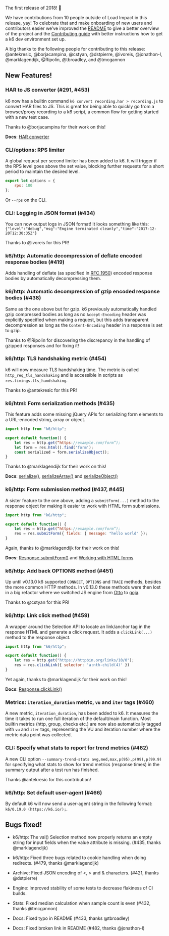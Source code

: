 The first release of 2018! :tada:

We have contributions from 10 people outside of Load Impact in this release, yay! To celebrate that and make onboarding of new users and contributors easier we’ve improved the [README](https://github.com/k6io/k6) to give a better overview of the project and the [Contributing guide](https://github.com/k6io/k6/blob/master/CONTRIBUTING.md) with better instructions how to get a k6 dev environment set up.

A big thanks to the following people for contributing to this release: @antekresic, @borjacampina, @cstyan, @dstpierre, @ivoreis, @jonathon-l, @marklagendijk, @Ripolin, @tbroadley, and @tmcgannon
 
## New Features!

### HAR to JS converter (#291, #453)
k6 now has a builtin command `k6 convert recording.har > recording.js` to convert HAR files to JS. This is great for being able to quickly go from a browser/proxy recording to a k6 script, a common flow for getting started with a new test case.

Thanks to @borjacampina for their work on this!

**Docs**: [HAR converter](https://docs.k6.io/docs/session-recording-har-support)
 
### CLI/options: RPS limiter
A global request per second limiter has been added to k6. It will trigger if the RPS level goes above the set value, blocking further requests for a short period to maintain the desired level.

```js
export let options = {
    rps: 100
};
```

Or `--rps` on the CLI.

### CLI: Logging in JSON format (#434)
You can now output logs in JSON format! It looks something like this:
`{"level":"debug","msg":"Engine terminated cleanly","time":"2017-12-20T12:30:35Z"}`

Thanks to @ivoreis for this PR!

### k6/http: Automatic decompression of deflate encoded response bodies (#419)
Adds handling of deflate (as specified in [RFC 1950](https://tools.ietf.org/html/rfc1950)) encoded response bodies by automatically decompressing them.
 
### k6/http: Automatic decompression of gzip encoded response bodies (#438)
Same as the one above but for gzip. k6 previously automatically handled gzip compressed bodies as long as no `Accept-Encoding` header was explicitly specified when making a request, but this adds transparent decompression as long as the `Content-Encoding` header in a response is set to gzip.

Thanks to @Ripolin for discovering the discrepancy in the handling of gzipped responses and for fixing it!

### k6/http: TLS handshaking metric (#454)
k6 will now measure TLS handshaking time. The metric is called `http_req_tls_handshaking` and is accessible in scripts as `res.timings.tls_handshaking`.

Thanks to @antekresic for this PR!

### k6/html: Form serialization methods (#435)
This feature adds some missing jQuery APIs for serializing form elements to a URL-encoded string, array or object.

```js
import http from "k6/http";

export default function() {
    let res = http.get(“https://example.com/form”);
    let form = res.html().find('form');
    const serialized = form.serializeObject();
}
```

Thanks to @marklagendijk for their work on this!

**Docs**: [serialize()](https://docs.k6.io/v1.0/docs/selectionserialize), [serializeArray()](https://docs.k6.io/v1.0/docs/selectionserializearray) and [serializeObject()](https://docs.k6.io/v1.0/docs/selectionserializeobject)

### k6/http: Form submission method (#437, #445)
A sister feature to the one above, adding a `submitForm(...)` method to the response object for making it easier to work with HTML form submissions.

```js
import http from "k6/http";

export default function() {
    let res = http.get(“https://example.com/form”);
    res = res.submitForm({ fields: { message: "hello world" });
}
```

Again, thanks to @marklagendijk for their work on this!

**Docs**: [Response.submitForm()](https://docs.k6.io/v1.0/docs/responsesubmitform-params) and [Working with HTML forms](https://docs.k6.io/v1.0/docs/working-with-html-forms)

### k6/http: Add back OPTIONS method (#451)
Up until v0.13.0 k6 supported `CONNECT`, `OPTIONS` and `TRACE` methods, besides the more common HTTP methods. In v0.13.0 these methods were then lost in a big refactor where we switched JS engine from [Otto](github.com/robertkrimen/otto) to [goja](https://github.com/dop251/goja).

Thanks to @cstyan for this PR!

### k6/http: Link click method (#459)
A wrapper around the Selection API to locate an link/anchor tag in the response HTML and generate a click request. It adds a `clickLink(...)` method to the response object.

```js
import http from "k6/http";

export default function() {
    let res = http.get("https://httpbin.org/links/10/0");
    res = res.clickLink({ selector: 'a:nth-child(4)' })
}
```

Yet again, thanks to @marklagendijk for their work on this!

**Docs**: [Response.clickLink()](https://docs.k6.io/v1.0/docs/responseclicklink-params)

### Metrics: `iteration_duration` metric, `vu` and `iter` tags (#460)
A new metric, `iteration_duration`, has been added to k6. It measures the time it takes to run one full iteration of the default/main function. Most builtin metrics (http, group, checks etc.) are now also automatically tagged with `vu` and `iter` tags, representing the VU and iteration number where the metric data point was collected.

### CLI: Specify what stats to report for trend metrics (#462)
A new CLI option `--summary-trend-stats avg,med,max,p(95),p(99),p(99.9)` for specifying what stats to show for trend metrics (response times) in the summary output after a test run has finished.

Thanks @antekresic for this contribution!

### k6/http: Set default user-agent (#466)
By default k6 will now send a user-agent string in the following format: `k6/0.19.0 (https://k6.io/);`.
 
## Bugs fixed!

* k6/http: The val() Selection method now properly returns an empty string for input fields when the value attribute is missing. (#435, thanks @marklagendijk)

* k6/http: Fixed three bugs related to cookie handling when doing redirects. (#479, thanks @marklagendijk)

* Archive: Fixed JSON encoding of <, > and & characters. (#421, thanks @dstpierre)

* Engine: Improved stability of some tests to decrease flakiness of CI builds.

* Stats: Fixed median calculation when sample count is even (#432, thanks @tmcgannon)

* Docs: Fixed typo in README (#433, thanks @tbroadley)

* Docs: Fixed broken link in README (#482, thanks @jonathon-l)